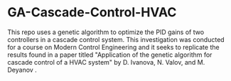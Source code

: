 # GA-Cascade-Control-HVAC
This repo uses a genetic algorithm to optimize the PID gains of two controllers in a cascade control system. This investigation was conducted for a course on Modern Control Engineering and it seeks to replicate the results found in a paper titled "Application of the genetic algorithm for cascade control of a HVAC system" by D. Ivanova, N. Valov, and M. Deyanov .
